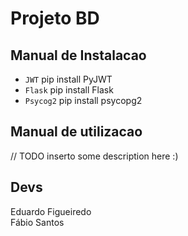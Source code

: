 # Projeto BD

## Manual de Instalacao
- `JWT` pip install PyJWT
- `Flask` pip install Flask
- `Psycog2` pip install psycopg2

## Manual de utilizacao 
// TODO inserto some description here :)

## Devs

Eduardo Figueiredo<br/>
Fábio Santos
